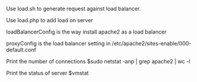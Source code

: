 Use load.sh to generate request against load balancer.

Use load.php to add load on server

loadBalancerConfig is the way install apache2 as a load balancer

proxyConfig is the load balancer setting in /etc/apache2/sites-enable/000-default.conf

Print the number of connections 
$sudo netstat -anp | grep apache2 | wc -l 

Print the status of server
$vmstat 
